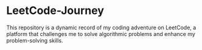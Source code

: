 # LeetCode-Journey
This repository is a dynamic record of my coding adventure on LeetCode, a platform that challenges me to solve algorithmic problems and enhance my problem-solving skills.
